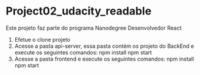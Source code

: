 # Project02_udacity_readable

Este projeto faz parte do programa Nanodegree Desenvolvedor React

1) Efetue o clone projeto
2) Acesse a pasta api-server, essa pasta contém os projeto do BackEnd e execute os seguintes comandos:
 npm install
 npm start
3) Acesse a pasta frontend e execute os seguintes comandos:
 npm install
 npm start

